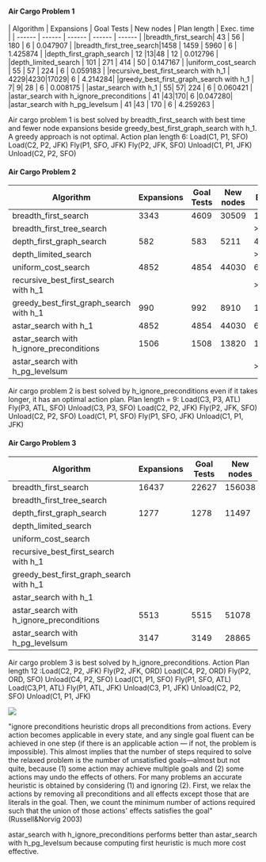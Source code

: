 #### Air Cargo Problem 1
| Algorithm | Expansions | Goal Tests | New nodes | Plan length | Exec. time |
| ------ | ------ | ------ | ------ | ------ |
|breadth_first_search| 43 | 56 | 180 | 6 |  0.047907 |
|breadth_first_tree_search|1458 | 1459 | 5960 | 6 | 1.425874 |
|depth_first_graph_search | 12 |13|48 | 12 | 0.012796 |
|depth_limited_search | 101 | 271 | 414 | 50 | 0.147167 |
|uniform_cost_search | 55 | 57 | 224 | 6 | 0.059183 |
|recursive_best_first_search with h_1 | 4229|4230|17029| 6 | 4.214284|
|greedy_best_first_graph_search with h_1 | 7| 9| 28 | 6 | 0.008175 |
|astar_search with h_1 |  55| 57| 224 | 6 | 0.060421 |
|astar_search with h_ignore_preconditions | 41 |43|170| 6 |0.047280|
|astar_search with h_pg_levelsum | 41 |43 | 170 | 6 | 4.259263 |

Air cargo problem 1 is best solved by breadth_first_search with best time and fewer node expansions beside greedy_best_first_graph_search with h_1. A greedy approach is not optimal.
Action plan length 6: Load(C1, P1, SFO) Load(C2, P2, JFK) Fly(P1, SFO, JFK) Fly(P2, JFK, SFO) Unload(C1, P1, JFK) Unload(C2, P2, SFO)

#### Air Cargo Problem 2
| Algorithm | Expansions | Goal Tests | New nodes | Exec. time |
| ------ | ------ | ------ | ------ | ------ |
|breadth_first_search| 3343 | 4609 | 30509 |  18.510304 |
|breadth_first_tree_search|||| >10 min |
|depth_first_graph_search |582|583|5211 | 4.139676 |
|depth_limited_search |||| >10 min |
|uniform_cost_search | 4852 |4854 |44030 | 65.056449 |
|recursive_best_first_search with h_1 |||| >10 min |
|greedy_best_first_graph_search with h_1 |  990|992|8910 | 10.295505 |
|astar_search with h_1 | 4852|4854|44030 | 66.349751 |
|astar_search with h_ignore_preconditions |1506|1508|13820 |18.112600|
|astar_search with h_pg_levelsum |||| >10 min |

Air cargo problem 2 is best solved by h_ignore_preconditions even if it takes longer, it has an optimal action plan. Plan length = 9: Load(C3, P3, ATL)	Fly(P3, ATL, SFO)	Unload(C3, P3, SFO)	Load(C2, P2, JFK)	Fly(P2, JFK, SFO)	Unload(C2, P2, SFO)	Load(C1, P1, SFO)	Fly(P1, SFO, JFK)	Unload(C1, P1, JFK)

#### Air Cargo Problem 3
| Algorithm | Expansions | Goal Tests | New nodes | Exec. time |
| ------ | ------ | ------ | ------ | ------ |
|breadth_first_search|16437|22627|156038 | 209.801065 |
|breadth_first_tree_search|||| >10 min |
|depth_first_graph_search |1277|1278|11497|15.933575|
|depth_limited_search |||| >10 min |
|uniform_cost_search |||| >10 min |
|recursive_best_first_search with h_1 |||| >10 min |
|greedy_best_first_graph_search with h_1 |||| >10 min |
|astar_search with h_1 |||| >10 min |
|astar_search with h_ignore_preconditions |5513|5515|51078|145.248961|
|astar_search with h_pg_levelsum |3147|3149|28865|8281.490298|

Air cargo problem 3 is best solved by h_ignore_preconditions.
Action Plan length 12 :Load(C2, P2, JFK)	Fly(P2, JFK, ORD)	Load(C4, P2, ORD)	Fly(P2, ORD, SFO)	Unload(C4, P2, SFO)	Load(C1, P1, SFO)	Fly(P1, SFO, ATL)	Load(C3,P1, ATL)	Fly(P1, ATL, JFK)	Unload(C3, P1, JFK)	Unload(C2, P2, SFO)	Unload(C1, P1, JFK)

![](http://itsuits.ro/images/planning_chart.png)

"ignore preconditions heuristic drops all preconditions from actions. Every action becomes applicable in every state, and any single goal fluent can be achieved in one step (if there is an applicable action — if not, the problem is impossible). This almost implies that the number of steps required to solve the relaxed problem is the number of unsatisfied goals—almost but not quite, because (1) some action may achieve multiple goals and (2) some actions may undo the effects of others. For many problems an accurate heuristic is obtained by considering (1) and ignoring (2). First, we relax the actions by removing all preconditions and all effects except those that are literals in the goal. Then, we count the minimum number of actions required such that the union of those actions' effects satisfies the goal" (Russell&Norvig 2003)

astar_search with h_ignore_preconditions performs better than astar_search with h_pg_levelsum because computing first heuristic is much more cost effective.





